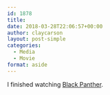 ```yaml
---
id: 1878
title: 
date: 2018-03-28T22:06:57+00:00
author: claycarson
layout: post-simple
categories: 
  - Media
  - Movie
format: aside
---
```

I finished watching [Black Panther](https://imdb.com/title/tt1825683/?ref=m_nv_sr_1).